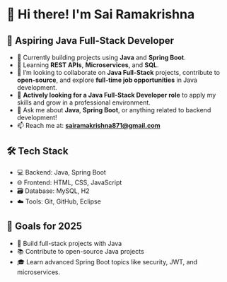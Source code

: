 # 👋 Hi there! I'm Sai Ramakrishna

## 🚀 Aspiring Java Full-Stack Developer

- 🔭 Currently building projects using **Java** and **Spring Boot**.
- 🌱 Learning **REST APIs**, **Microservices**, and **SQL**.
- 👯 I’m looking to collaborate on **Java Full-Stack** projects, contribute to **open-source**, and explore **full-time job opportunities** in Java development.
- 💼 **Actively looking for a Java Full-Stack Developer role** to apply my skills and grow in a professional environment.
- 💬 Ask me about **Java**, **Spring Boot**, or anything related to backend development!
- 📫 Reach me at: **sairamakrishna871@gmail.com**

## 🛠️ Tech Stack
- 💻 Backend: Java, Spring Boot
- 🌐 Frontend: HTML, CSS, JavaScript
- 🗃️ Database: MySQL, H2
- ☁️ Tools: Git, GitHub, Eclipse

## 🌱 Goals for 2025
- 🌟 Build full-stack projects with Java
- 📚 Contribute to open-source Java projects
- 🎓 Learn advanced Spring Boot topics like security, JWT, and microservices.
